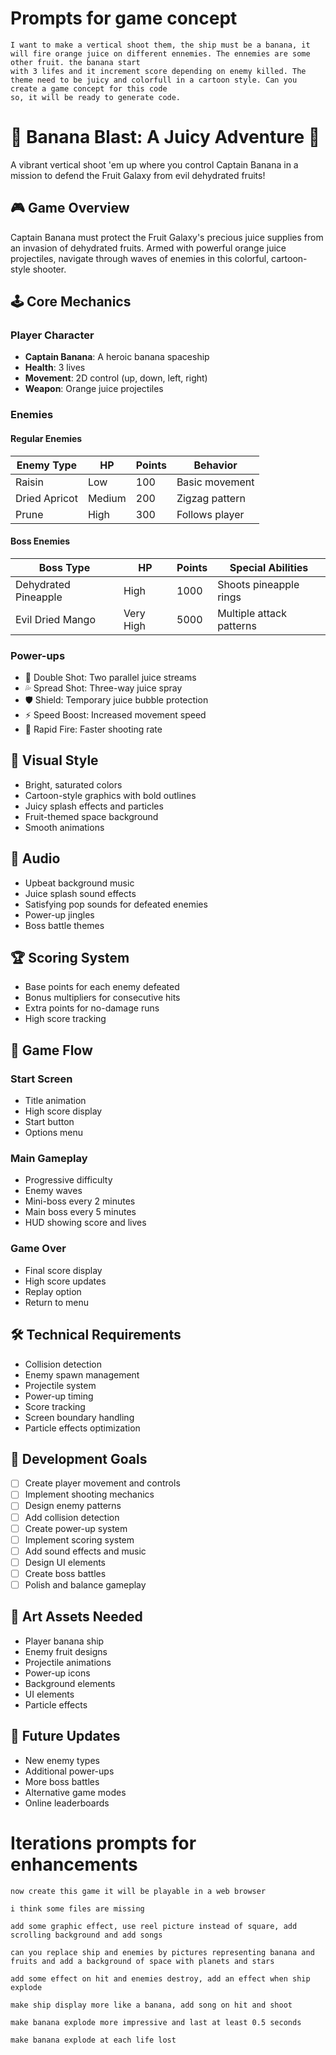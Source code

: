 # Prompts for game concept
```
I want to make a vertical shoot them, the ship must be a banana, it will fire orange juice on different ennemies. The ennemies are some other fruit. the banana start 
with 3 lifes and it increment score depending on enemy killed. The theme need to be juicy and colorfull in a cartoon style. Can you create a game concept for this code 
so, it will be ready to generate code.
```


# 🍌 Banana Blast: A Juicy Adventure 🍊

A vibrant vertical shoot 'em up where you control Captain Banana in a mission to defend the Fruit Galaxy from evil dehydrated fruits!

## 🎮 Game Overview

Captain Banana must protect the Fruit Galaxy's precious juice supplies from an invasion of dehydrated fruits. Armed with powerful orange juice projectiles, navigate through waves of enemies in this colorful, cartoon-style shooter.

## 🕹️ Core Mechanics

### Player Character
- **Captain Banana**: A heroic banana spaceship
- **Health**: 3 lives
- **Movement**: 2D control (up, down, left, right)
- **Weapon**: Orange juice projectiles

### Enemies

#### Regular Enemies
| Enemy Type | HP | Points | Behavior |
|------------|-----|---------|-----------|
| Raisin | Low | 100 | Basic movement |
| Dried Apricot | Medium | 200 | Zigzag pattern |
| Prune | High | 300 | Follows player |

#### Boss Enemies
| Boss Type | HP | Points | Special Abilities |
|-----------|-----|---------|------------------|
| Dehydrated Pineapple | High | 1000 | Shoots pineapple rings |
| Evil Dried Mango | Very High | 5000 | Multiple attack patterns |

### Power-ups
- 🔫 Double Shot: Two parallel juice streams
- 💦 Spread Shot: Three-way juice spray
- 🛡️ Shield: Temporary juice bubble protection
- ⚡ Speed Boost: Increased movement speed
- 🚀 Rapid Fire: Faster shooting rate

## 🎨 Visual Style
- Bright, saturated colors
- Cartoon-style graphics with bold outlines
- Juicy splash effects and particles
- Fruit-themed space background
- Smooth animations

## 🎵 Audio
- Upbeat background music
- Juice splash sound effects
- Satisfying pop sounds for defeated enemies
- Power-up jingles
- Boss battle themes

## 🏆 Scoring System
- Base points for each enemy defeated
- Bonus multipliers for consecutive hits
- Extra points for no-damage runs
- High score tracking

## 🌟 Game Flow

### Start Screen
- Title animation
- High score display
- Start button
- Options menu

### Main Gameplay
- Progressive difficulty
- Enemy waves
- Mini-boss every 2 minutes
- Main boss every 5 minutes
- HUD showing score and lives

### Game Over
- Final score display
- High score updates
- Replay option
- Return to menu

## 🛠️ Technical Requirements
- Collision detection
- Enemy spawn management
- Projectile system
- Power-up timing
- Score tracking
- Screen boundary handling
- Particle effects optimization

## 🎯 Development Goals
- [ ] Create player movement and controls
- [ ] Implement shooting mechanics
- [ ] Design enemy patterns
- [ ] Add collision detection
- [ ] Create power-up system
- [ ] Implement scoring system
- [ ] Add sound effects and music
- [ ] Design UI elements
- [ ] Create boss battles
- [ ] Polish and balance gameplay

## 🎨 Art Assets Needed
- Player banana ship
- Enemy fruit designs
- Projectile animations
- Power-up icons
- Background elements
- UI elements
- Particle effects

## 🔄 Future Updates
- New enemy types
- Additional power-ups
- More boss battles
- Alternative game modes
- Online leaderboards


# Iterations prompts for enhancements
```
now create this game it will be playable in a web browser
```
```
i think some files are missing
```
```
add some graphic effect, use reel picture instead of square, add scrolling background and add songs
```
```
can you replace ship and enemies by pictures representing banana and fruits and add a background of space with planets and stars
```
```
add some effect on hit and enemies destroy, add an effect when ship explode
```
```
make ship display more like a banana, add song on hit and shoot
```
```
make banana explode more impressive and last at least 0.5 seconds
```
```
make banana explode at each life lost
```






